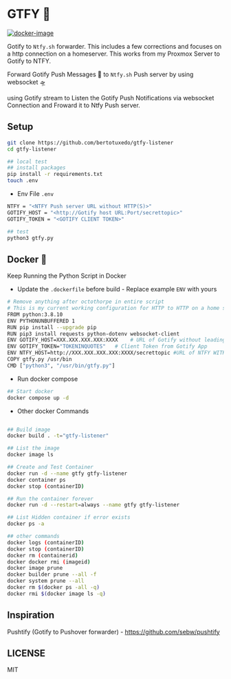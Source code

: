 # GTFY 🚀

[![docker-image](https://github.com/sanwebinfo/gtfy-listener/actions/workflows/docker.yml/badge.svg)](https://github.com/sanwebinfo/gtfy-listener/actions/workflows/docker.yml)  

Gotify to `Ntfy.sh` forwarder. This includes a few corrections and focuses on a http connection on a homeserver. This works from my Proxmox Server to Gotify to NTFY.

Forward Gotify Push Messages 🚀 to `Ntfy.sh` Push server by using websocket 🛸

using Gotify stream to Listen the Gotify Push Notifications via websocket Connection and Froward it to Ntfy Push server.

## Setup

```sh
git clone https://github.com/bertotuxedo/gtfy-listener
cd gtfy-listener

## local test
## install packages
pip install -r requirements.txt
touch .env
```

- Env File `.env`

```sh
NTFY = "<NTFY Push server URL without HTTP(S)>" 
GOTIFY_HOST = "<http://Gotify host URL:Port/secrettopic>"
GOTIFY_TOKEN = "<GOTIFY CLIENT TOKEN>"

## test
python3 gtfy.py

```

## Docker 🐬

Keep Running the Python Script in Docker  

- Update the `.dockerfile` before build - Replace example `ENV` with yours  

```sh
# Remove anything after octothorpe in entire script
# This is my current working configuration for HTTP to HTTP on a home server
FROM python:3.8.10
ENV PYTHONUNBUFFERED 1
RUN pip install --upgrade pip
RUN pip3 install requests python-dotenv websocket-client
ENV GOTIFY_HOST=XXX.XXX.XXX.XXX:XXXX    # URL of Gotify without leading HTTP
ENV GOTIFY_TOKEN="TOKENINQUOTES"   # Client Token from Gotify App
ENV NTFY_HOST=http://XXX.XXX.XXX.XXX:XXXX/secrettopic #URL of NTFY WITH leading HTTP and your secret topic at end
COPY gtfy.py /usr/bin
CMD ["python3", "/usr/bin/gtfy.py"]
```

- Run docker compose

```sh
## Start docker
docker compose up -d
```

- Other docker Commands
```sh

## Build image
docker build . -t="gtfy-listener"

## List the image
docker image ls

## Create and Test Container
docker run -d --name gtfy gtfy-listener
docker container ps
docker stop (containerID)

## Run the container forever
docker run -d --restart=always --name gtfy gtfy-listener

## List Hidden container if error exists
docker ps -a

## other commands
docker logs (containerID)
docker stop (containerID)
docker rm (containerid)
docker docker rmi (imageid)
docker image prune
docker builder prune --all -f
docker system prune --all
docker rm $(docker ps -all -q)
docker rmi $(docker image ls -q)
```

## Inspiration

Pushtify (Gotify to Pushover forwarder) - <https://github.com/sebw/pushtify>

## LICENSE

MIT
